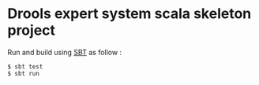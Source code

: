 # Drools expert system scala skeleton project

Run and build using [SBT](https://www.scala-sbt.org/) as follow :
```
$ sbt test
$ sbt run
```
